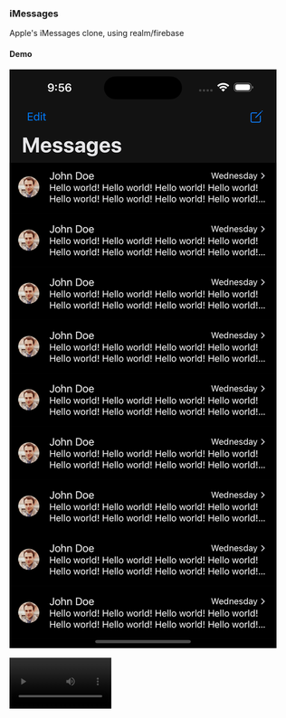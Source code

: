 ### iMessages

Apple's iMessages clone, using realm/firebase

#### Demo
![screenshot](https://github.com/vko-online/iMessages/raw/main/demo/screenshot.png)

<video src='https://github.com/vko-online/iMessages/raw/main/demo/video.mp4' width=180/>
